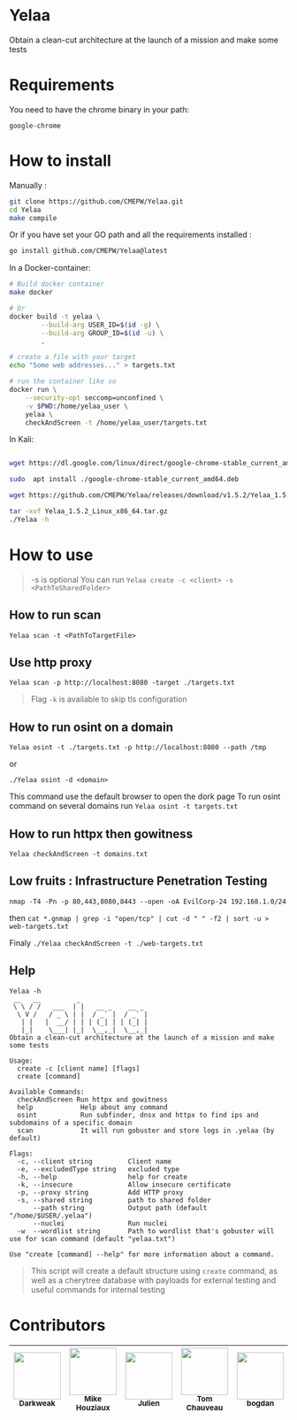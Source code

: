 # Yelaa

Obtain a clean-cut architecture at the launch of a mission and make some tests

# Requirements

You need to have the chrome binary in your path:
```
google-chrome
```

# How to install

Manually :
```bash
git clone https://github.com/CMEPW/Yelaa.git
cd Yelaa
make compile
```

Or if you have set your GO path and all the requirements installed :
```bash
go install github.com/CMEPW/Yelaa@latest
```

In a Docker-container:
```bash
# Build docker container
make docker

# Or
docker build -t yelaa \
		--build-arg USER_ID=$(id -g) \
		--build-arg GROUP_ID=$(id -u) \
		.

# create a file with your target
echo "Some web addresses..." > targets.txt

# run the container like so
docker run \
    --security-opt seccomp=unconfined \
    -v $PWD:/home/yelaa_user \
    yelaa \
    checkAndScreen -t /home/yelaa_user/targets.txt
```

In Kali:
```bash

wget https://dl.google.com/linux/direct/google-chrome-stable_current_amd64.deb

sudo  apt install ./google-chrome-stable_current_amd64.deb

wget https://github.com/CMEPW/Yelaa/releases/download/v1.5.2/Yelaa_1.5.2_Linux_x86_64.tar.gz

tar -xvf Yelaa_1.5.2_Linux_x86_64.tar.gz
./Yelaa -h
```

# How to use
>-s is optional
You can run `Yelaa create -c <client> -s <PathToSharedFolder>`

## How to run scan

`Yelaa scan -t <PathToTargetFile>`

## Use http proxy

`Yelaa scan -p http://localhost:8080 -target ./targets.txt`

>Flag `-k` is available to skip tls configuration

## How to run osint on a domain

`Yelaa osint -t ./targets.txt -p http://localhost:8080 --path /tmp`

or

`./Yelaa osint -d <domain>`

This command use the default browser to open the dork page
To run osint command on several domains run `Yelaa osint -t targets.txt`

## How to run httpx then gowitness

`Yelaa checkAndScreen -t domains.txt`

## Low fruits : Infrastructure Penetration Testing

`nmap -T4 -Pn -p 80,443,8080,8443 --open -oA EvilCorp-24 192.168.1.0/24`

then `cat *.gnmap | grep -i "open/tcp" | cut -d " " -f2 | sort -u > web-targets.txt`

Finaly `./Yelaa checkAndScreen -t ./web-targets.txt`

## Help

```
Yelaa -h
 __   __         _
 \ \ / /   ___  | |   __ _    __ _
  \ V /   / _ \ | |  / _` |  / _` |
   | |   |  __/ | | | (_| | | (_| |
   |_|    \___| |_|  \__,_|  \__,_|
Obtain a clean-cut architecture at the launch of a mission and make some tests

Usage:
  create -c [client name] [flags]
  create [command]

Available Commands:
  checkAndScreen Run httpx and gowitness
  help            Help about any command
  osint           Run subfinder, dnsx and httpx to find ips and subdomains of a specific domain
  scan            It will run gobuster and store logs in .yelaa (by default)

Flags:
  -c, --client string         Client name
  -e, --excludedType string   excluded type
  -h, --help                  help for create
  -k, --insecure              Allow insecure certificate
  -p, --proxy string          Add HTTP proxy
  -s, --shared string         path to shared folder
      --path string           Output path (default "/home/$USER/.yelaa")
      --nuclei                Run nuclei
  -w  --wordlist string       Path to wordlist that's gobuster will use for scan command (default "yelaa.txt")

Use "create [command] --help" for more information about a command.

```

> This script will create a default structure using `create` command, as well as a cherytree database with payloads for external testing and useful commands for internal testing

# Contributors

| [<img src="https://github.com/darkweak.png?size=85" width=85><br><sub>Darkweak</sub>](https://github.com/darkweak) | [<img src="https://github.com/jenaye.png?size=85" width=85><br><sub>Mike Houziaux</sub>](https://github.com/jenaye) | [<img src="https://github.com/jarrault.png?size=85" width=85><br><sub>Julien</sub>](https://github.com/jarrault) | [<img src="https://github.com/TomChv.png?size=85" width=85><br><sub>Tom Chauveau</sub>](https://github.com/TomChv) | [<img src="https://github.com/bogdzn.png?size=85" width=85><br><sub>bogdan</sub>](https://github.com/bogdzn)| [<img src="h[ttps://github.com/bogdzn](https://github.com/VidsSkids.png?size=85" width=85><br><sub>VidsSkids</sub>]([https://github.com/bogdzn](https://github.com/VidsSkids))
| :---: | :---: | :---: | :---: | :---: | :---: |
